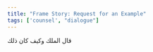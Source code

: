 ```yaml
---
title: "Frame Story: Request for an Example"
tags: ['counsel', "dialogue"]
---
```


 قال الملك وكيف كان ذلك
